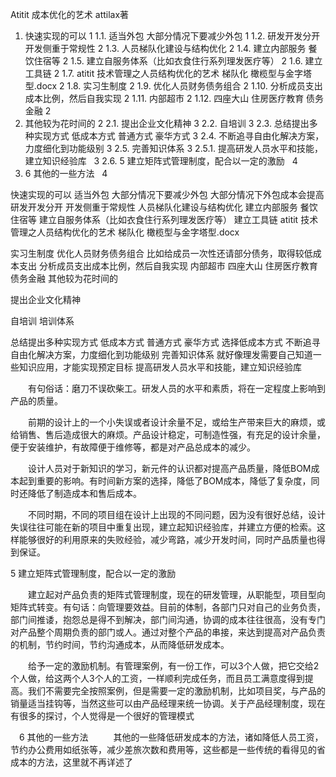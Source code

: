 Atitit 成本优化的艺术 attilax著

1. 快速实现的可以	1
1.1. 适当外包  大部分情况下要减少外包	1
1.2. 研发开发分开  开发侧重于常规性	2
1.3. 人员梯队化建设与结构优化	2
1.4. 建立内部服务 餐饮住宿等	2
1.5. 建立自服务体系（比如衣食住行系列理发医疗等）	2
1.6. 建立工具链	2
1.7. atitit 技术管理之人员结构优化的艺术 梯队化 橄榄型与金字塔型.docx	2
1.8. 实习生制度	2
1.9. 优化人员财务债务组合	2
1.10. 分析成员支出成本比例，然后自我实现	2
1.11. 内部超市	2
1.12. 四座大山 住房医疗教育 债务金融	2
2. 其他较为花时间的	2
2.1. 提出企业文化精神	3
2.2. 自培训	3
2.3. 总结提出多种实现方式 低成本方式  普通方式 豪华方式	3
2.4. 不断追寻自由化解决方案，力度细化到功能级别	3
2.5. 完善知识体系	3
2.5.1. 提高研发人员水平和技能，建立知识经验库    	3
2.6. 5 建立矩阵式管理制度，配合以一定的激励  	4
3. 6 其他的一些方法  	4


快速实现的可以
适当外包  大部分情况下要减少外包
大部分情况下外包成本会提高
研发开发分开  开发侧重于常规性
人员梯队化建设与结构优化
建立内部服务 餐饮住宿等
建立自服务体系（比如衣食住行系列理发医疗等）
建立工具链
atitit 技术管理之人员结构优化的艺术 梯队化 橄榄型与金字塔型.docx


实习生制度
优化人员财务债务组合
比如给成员一次性还请部分债务，取得较低成本支出
分析成员支出成本比例，然后自我实现
内部超市
四座大山 住房医疗教育 债务金融
其他较为花时间的

提出企业文化精神

自培训  培训体系

总结提出多种实现方式 低成本方式  普通方式 豪华方式
选择低成本方式
不断追寻自由化解决方案，力度细化到功能级别
完善知识体系
就好像理发需要自己知道一些知识应用，才能实现预定目标
提高研发人员水平和技能，建立知识经验库  


　　有句俗话：磨刀不误砍柴工。研发人员的水平和素质，将在一定程度上影响到产品的质量。  

　　前期的设计上的一个小失误或者设计余量不足，或给生产带来巨大的麻烦，或给销售、售后造成很大的麻烦。产品设计稳定，可制造性强，有充足的设计余量，便于安装维护，有故障便于维修等，都是对产品总成本的减少。  

　　设计人员对于新知识的学习，新元件的认识都对提高产品质量，降低BOM成本起到重要的影响。有时间新方案的选择，降低了BOM成本，降低了复杂度，同时还降低了制造成本和售后成本。  

　　不同时期，不同的项目组在设计上出现的不同问题，因为没有很好总结，设计失误往往可能在新的项目中重复出现，建立起知识经验库，并建立方便的检索。这样能够很好的利用原来的失败经验，减少弯路，减少开发时间，同时产品质量也得到保证。  

5 建立矩阵式管理制度，配合以一定的激励  


　　建立起对产品负责的矩阵式管理制度，现在的研发管理，从职能型，项目型向矩阵式转变。有句话：向管理要效益。目前的体制，各部门只对自己的业务负责，部门间推诿，抱怨总是得不到解决，部门间沟通，协调的成本往往很高，没有专门对产品整个周期负责的部门或人。通过对整个产品的串接，来达到提高对产品负责的机制，节约时间，节约沟通成本，从而降低研发成本。  

　　给予一定的激励机制。有管理案例，有一份工作，可以3个人做，把它交给2个人做，给这两个人3个人的工资，一样顺利完成任务，而且员工满意度得到提高。我们不需要完全按照案例，但是需要一定的激励机制，比如项目奖，与产品的销量适当挂钩等，当然这些可以由产品经理来统一协调。关于产品经理制度，现在有很多的探讨，个人觉得是一个很好的管理模式


　6 其他的一些方法  
　　其他的一些降低研发成本的方法，诸如降低人员工资，节约办公费用如纸张等，减少差旅次数和费用等，这些都是一些传统的看得见的省成本的方法，这里就不再详述了
